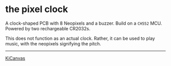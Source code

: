 # the pixel clock

A clock-shaped PCB with 8 Neopixels and a buzzer. Build on a `CH552` MCU. Powered by two rechargeable CR2032s.

This does not function as an actual clock. Rather, it can be used to play music, with the neopixels signifying the pitch.

---

[KiCanvas](https://kicanvas.org/?github=https%3A%2F%2Fgithub.com%2Fgrimsteel%2Fpixel-clock%2Fblob%2Fmain%2Fhacky-holidays.kicad_pro)
